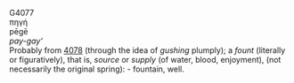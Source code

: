 G4077  
πηγή  
pēgē  
*pay-gay‘*  
Probably from [4078](g4078) (through the idea of *gushing* plumply); a
*fount* (literally or figuratively), that is, *source* or *supply* (of
water, blood, enjoyment), (not necessarily the original spring): -
fountain, well.  
